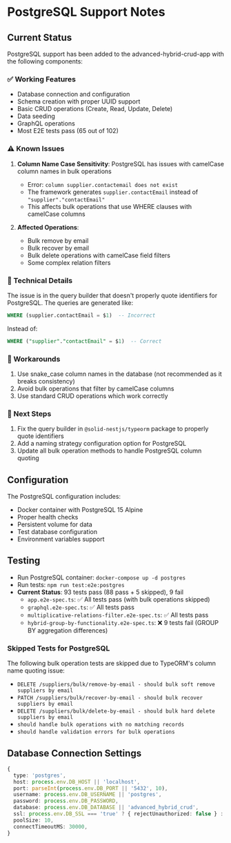 # PostgreSQL Support Notes

## Current Status
PostgreSQL support has been added to the advanced-hybrid-crud-app with the following components:

### ✅ Working Features
- Database connection and configuration
- Schema creation with proper UUID support
- Basic CRUD operations (Create, Read, Update, Delete)
- Data seeding
- GraphQL operations
- Most E2E tests pass (65 out of 102)

### ⚠️ Known Issues
1. **Column Name Case Sensitivity**: PostgreSQL has issues with camelCase column names in bulk operations
   - Error: `column supplier.contactemail does not exist` 
   - The framework generates `supplier.contactEmail` instead of `"supplier"."contactEmail"`
   - This affects bulk operations that use WHERE clauses with camelCase columns

2. **Affected Operations**:
   - Bulk remove by email
   - Bulk recover by email
   - Bulk delete operations with camelCase field filters
   - Some complex relation filters

### 🔧 Technical Details
The issue is in the query builder that doesn't properly quote identifiers for PostgreSQL. The queries are generated like:
```sql
WHERE (supplier.contactEmail = $1)  -- Incorrect
```
Instead of:
```sql
WHERE ("supplier"."contactEmail" = $1)  -- Correct
```

### 📝 Workarounds
1. Use snake_case column names in the database (not recommended as it breaks consistency)
2. Avoid bulk operations that filter by camelCase columns
3. Use standard CRUD operations which work correctly

### 🚀 Next Steps
1. Fix the query builder in `@solid-nestjs/typeorm` package to properly quote identifiers
2. Add a naming strategy configuration option for PostgreSQL
3. Update all bulk operation methods to handle PostgreSQL column quoting

## Configuration
The PostgreSQL configuration includes:
- Docker container with PostgreSQL 15 Alpine
- Proper health checks
- Persistent volume for data
- Test database configuration
- Environment variables support

## Testing
- Run PostgreSQL container: `docker-compose up -d postgres`
- Run tests: `npm run test:e2e:postgres`
- **Current Status**: 93 tests pass (88 pass + 5 skipped), 9 fail
  - `app.e2e-spec.ts`: ✅ All tests pass (with bulk operations skipped)
  - `graphql.e2e-spec.ts`: ✅ All tests pass
  - `multiplicative-relations-filter.e2e-spec.ts`: ✅ All tests pass
  - `hybrid-group-by-functionality.e2e-spec.ts`: ❌ 9 tests fail (GROUP BY aggregation differences)

### Skipped Tests for PostgreSQL
The following bulk operation tests are skipped due to TypeORM's column name quoting issue:
- `DELETE /suppliers/bulk/remove-by-email - should bulk soft remove suppliers by email`
- `PATCH /suppliers/bulk/recover-by-email - should bulk recover suppliers by email`
- `DELETE /suppliers/bulk/delete-by-email - should bulk hard delete suppliers by email`
- `should handle bulk operations with no matching records`
- `should handle validation errors for bulk operations`

## Database Connection Settings
```typescript
{
  type: 'postgres',
  host: process.env.DB_HOST || 'localhost',
  port: parseInt(process.env.DB_PORT || '5432', 10),
  username: process.env.DB_USERNAME || 'postgres',
  password: process.env.DB_PASSWORD,
  database: process.env.DB_DATABASE || 'advanced_hybrid_crud',
  ssl: process.env.DB_SSL === 'true' ? { rejectUnauthorized: false } : false,
  poolSize: 10,
  connectTimeoutMS: 30000,
}
```